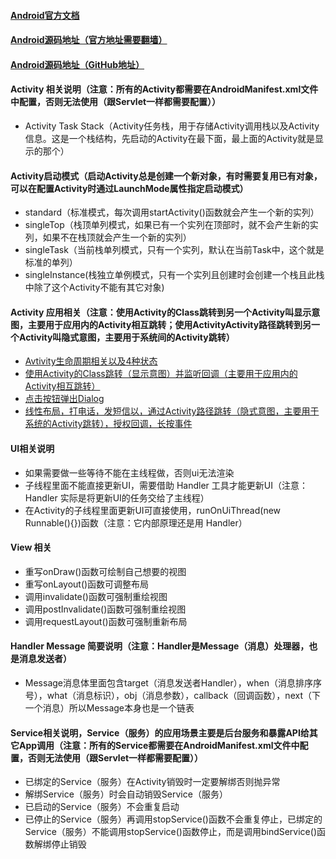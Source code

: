 #### [Android官方文档](https://developer.android.google.cn/guide/components/aidl)
#### [Android源码地址（官方地址需要翻墙）](https://android.googlesource.com/platform/frameworks/base/)
#### [Android源码地址（GitHub地址）](https://github.com/aosp-mirror/platform_frameworks_base)
#### Activity 相关说明（注意：所有的Activity都需要在AndroidManifest.xml文件中配置，否则无法使用（跟Servlet一样都需要配置））
 - Activity Task Stack（Activity任务栈，用于存储Activity调用栈以及Activity信息。这是一个栈结构，先启动的Activity在最下面，最上面的Activity就是显示的那个）

#### Activity启动模式（启动Activity总是创建一个新对象，有时需要复用已有对象，可以在配置Activity时通过LaunchMode属性指定启动模式）
 - standard（标准模式，每次调用startActivity()函数就会产生一个新的实列）
 - singleTop（栈顶单列模式，如果已有一个实列在顶部时，就不会产生新的实列，如果不在栈顶就会产生一个新的实列）
 - singleTask（当前栈单列模式，只有一个实列，默认在当前Task中，这个就是标准的单列）
 - singleInstance(栈独立单例模式，只有一个实列且创建时会创建一个栈且此栈中除了这个Activity不能有其它对象)

#### Activity 应用相关（注意：使用Activity的Class跳转到另一个Activity叫显示意图，主要用于应用内的Activity相互跳转；使用ActivityActivity路径跳转到另一个Activity叫隐式意图，主要用于系统间的Activity跳转）
 - [Avtivity生命周期相关以及4种状态](https://github.com/firechiang/copycat/blob/master/copycat_helloword/src/main/java/com/firechiang/android/copycat_helloword/Activity03LifeCycle.java)
 - [使用Activity的Class跳转（显示意图）并监听回调（主要用于应用内的Activity相互跳转）](https://github.com/firechiang/copycat/blob/master/copycat_helloword/src/main/java/com/firechiang/android/copycat_helloword/Activity02LinearLayout01.java)
 - [点击按钮弹出Dialog](https://github.com/firechiang/copycat/blob/master/copycat_helloword/src/main/java/com/firechiang/android/copycat_helloword/Activity04Dialog01.java)
 - [线性布局，打电话，发短信以，通过Activity路径跳转（隐式意图，主要用于系统的Activity跳转），授权回调，长按事件](https://github.com/firechiang/copycat/blob/master/copycat_helloword/src/main/java/com/firechiang/android/copycat_helloword/Activity06TelephoneAndSendMsg.java)

#### UI相关说明
 - 如果需要做一些等待不能在主线程做，否则ui无法渲染
 - 子线程里面不能直接更新UI，需要借助 Handler 工具才能更新UI（注意：Handler 实际是将更新UI的任务交给了主线程）
 - 在Activity的子线程里面更新UI可直接使用，runOnUiThread(new Runnable(){})函数（注意：它内部原理还是用 Handler）

#### View 相关
 - 重写onDraw()函数可绘制自己想要的视图
 - 重写onLayout()函数可调整布局
 - 调用invalidate()函数可强制重绘视图
 - 调用postInvalidate()函数可强制重绘视图
 - 调用requestLayout()函数可强制重新布局

#### Handler Message 简要说明（注意：Handler是Message（消息）处理器，也是消息发送者）
 - Message消息体里面包含target（消息发送者Handler），when（消息排序序号），what（消息标识），obj（消息参数），callback（回调函数），next（下一个消息）所以Message本身也是一个链表

#### Service相关说明，Service（服务）的应用场景主要是后台服务和暴露API给其它App调用（注意：所有的Service都需要在AndroidManifest.xml文件中配置，否则无法使用（跟Servlet一样都需要配置））
 - 已绑定的Service（服务）在Activity销毁时一定要解绑否则抛异常
 - 解绑Service（服务）时会自动销毁Service（服务）
 - 已启动的Service（服务）不会重复启动
 - 已停止的Service（服务）再调用stopService()函数不会重复停止，已绑定的Service（服务）不能调用stopService()函数停止，而是调用bindService()函数解绑停止销毁
